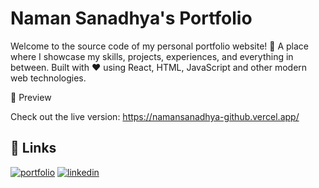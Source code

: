 # Naman Sanadhya's Portfolio

Welcome to the source code of my personal portfolio website! 🚀
A place where I showcase my skills, projects, experiences, and everything in between. Built with ❤️ using React, HTML, JavaScript and other modern web technologies.

📸 Preview

Check out the live version: https://namansanadhya-github.vercel.app/


## 🔗 Links
[![portfolio](https://img.shields.io/badge/my_portfolio-000?style=for-the-badge&logo=ko-fi&logoColor=white)](https://namansanadhya-github.vercel.app/)
[![linkedin](https://img.shields.io/badge/linkedin-0A66C2?style=for-the-badge&logo=linkedin&logoColor=white)](https://www.linkedin.com/namansanadhya/)
